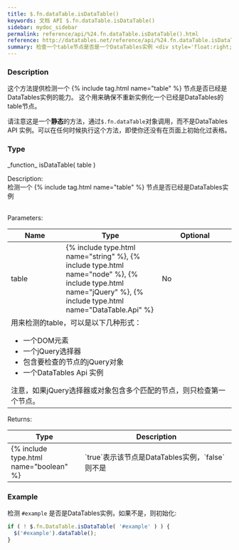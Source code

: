 ```yaml
---
title: $.fn.dataTable.isDataTable()
keywords: 文档 API $.fn.dataTable.isDataTable()
sidebar: mydoc_sidebar
permalink: reference/api/%24.fn.dataTable.isDataTable().html
reference: http://datatables.net/reference/api/%24.fn.dataTable.isDataTable()
summary: 检查一个table节点是否是一个DataTables实例 <div style='float:right;color:#ac5900;'>从DataTables 1.10版开始支持</div>
---
```


### Description


这个方法提供检测一个 {% include tag.html name="table" %} 节点是否已经是DataTables实例的能力。
这个用来确保不重新实例化一个已经是DataTables的table节点。

请注意这是一个**静态**的方法，通过`$.fn.dataTable`对象调用，而不是DataTables API 实例。可以在任何时候执行这个方法，即使你还没有在页面上初始化过表格。

### Type



<div class="panel panel-default">
   <div class="panel-heading" markdown="span">_function_ isDataTable( table )</div>
   <div class="panel-body">
   
Description:
<br>
检测一个 {% include tag.html name="table" %} 节点是否已经是DataTables实例
<br>
<br>

Parameters:
<br>
<table>
    <thead>
        <tr>
        <th>Name</th>
        <th>Type</th>
        <th>Optional</th>
        </tr>
    </thead>
    <tbody>
        <tr>
            <td>table</td>
            <td width="200px">
                {% include type.html name="string" %},
                {% include type.html name="node" %},
                {% include type.html name="jQuery" %},
                {% include type.html name="DataTable.Api" %}
            </td>
            <td>No</td>
        </tr>
        <tr>
            <td colspan="3">
                用来检测的table，可以是以下几种形式：
                <ul>
                    <li>一个DOM元素</li>
                    <li>一个jQuery选择器</li>
                    <li>包含要检查的节点的jQuery对象</li>
                    <li>一个DataTables Api 实例</li>
                </ul>
                注意，如果jQuery选择器或对象包含多个匹配的节点，则只检查第一个节点。 
            </td>
        </tr>
    </tbody>
</table>



Returns:
<br>

<table>
    <thead>
        <tr>
            <th>Type</th>
            <th>Description</th>
        </tr>
    </thead>
    <tbody>
        <tr>
            <td width="150px">{% include type.html name="boolean" %}</td>
            <td markdown="span">
            `true`表示该节点是DataTables实例，`false`则不是
            </td>
        </tr>
    </tbody>
</table>
 
   
   </div>
</div>



### Example

检测 `#example` 是否是DataTables实例，如果不是，则初始化:

```javascript
if ( ! $.fn.DataTable.isDataTable( '#example' ) ) {
  $('#example').dataTable();
}
```